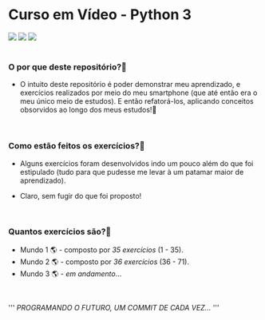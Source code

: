# Curso em Vídeo - Python 3

<div style="display: inline_block">
  <img src="https://img.shields.io/badge/Python-14354C?style=for-the-badge&logo=python&logoColor=white" />
  <img src="https://img.shields.io/badge/GitHub-100000?style=for-the-badge&logo=github&logoColor=white" />
  <img src="https://img.shields.io/badge/Visual_Studio_Code-0078D4?style=for-the-badge&logo=visual%20code&logoColor=white" />
</div>


<br>

### O por que deste repositório?💾
- O intuito deste repositório é poder demonstrar meu aprendizado, e exercícios realizados por meio do meu smartphone (que até então era o meu único meio de estudos). E então refatorá-los, aplicando conceitos obsorvidos ao longo dos meus estudos!📲

<br>

### Como estão feitos os exercícios?📓
- Alguns exercícios foram desenvolvidos indo um pouco além do que foi estipulado (tudo para que pudesse me levar à um patamar maior de aprendizado).

- Claro, sem fugir do que foi proposto!

<br>

### Quantos exercícios são?📝
- Mundo 1 🌎 - composto por <em>35 exercícios</em> (1 - 35).
- Mundo 2 🌎 - composto por <em>36 exercícios</em> (36 - 71).
- Mundo 3 🌎 - <em>em andamento</em>...
<br>

'''
    <em>PROGRAMANDO O FUTURO, UM COMMIT DE CADA VEZ...</em>
'''
